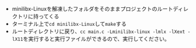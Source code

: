 - minilibx-Linuxを解凍したフォルダをそのままプロジェクトのルートディレクトリに持ってくる
- ターミナル上で`cd minilibx-Linux`して`make`する
- ルートディレクトリに戻り、`cc main.c -Lminilibx-linux -lmlx -lXext -lX11`を実行すると実行ファイルができるので、実行してください。